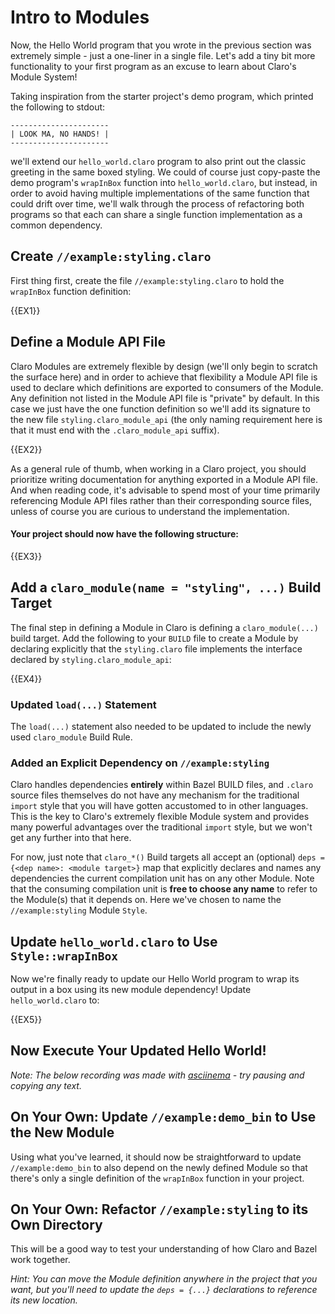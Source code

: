 # Intro to Modules

Now, the Hello World program that you wrote in the previous section was extremely simple - just a one-liner in a single
file. Let's add a tiny bit more functionality to your first program as an excuse to learn about Claro's Module System!

Taking inspiration from the starter project's demo program, which printed the following to stdout: 

```
----------------------                                                                                        
| LOOK MA, NO HANDS! |                                                                                        
----------------------  
```

we'll extend our `hello_world.claro` program to also print out the classic greeting in the same boxed styling. We could
of course just copy-paste the demo program's `wrapInBox` function into `hello_world.claro`, but instead, in order to 
avoid having multiple implementations of the same function that could drift over time, we'll walk through the process of
refactoring both programs so that each can share a single function implementation as a common dependency.

## Create `//example:styling.claro`

First thing first, create the file `//example:styling.claro` to hold the `wrapInBox` function definition:

{{EX1}}

## Define a Module API File

Claro Modules are extremely flexible by design (we'll only begin to scratch the surface here) and in order to achieve
that flexibility a Module API file is used to declare which definitions are exported to consumers of the Module. Any 
definition not listed in the Module API file is "private" by default. In this case we just have the one function 
definition so we'll add its signature to the new file `styling.claro_module_api` (the only naming requirement here is 
that it must end with the `.claro_module_api` suffix).

{{EX2}}

As a general rule of thumb, when working in a Claro project, you should prioritize writing documentation for anything
exported in a Module API file. And when reading code, it's advisable to spend most of your time primarily referencing
Module API files rather than their corresponding source files, unless of course you are curious to understand the 
implementation.  

#### Your project should now have the following structure:

{{EX3}}

## Add a `claro_module(name = "styling", ...)` Build Target

The final step in defining a Module in Claro is defining a `claro_module(...)` build target. Add the following to your
`BUILD` file to create a Module by declaring explicitly that the `styling.claro` file implements the interface declared
by `styling.claro_module_api`:

{{EX4}}

### Updated `load(...)` Statement
The `load(...)` statement also needed to be updated to include the newly used `claro_module` Build Rule.

### Added an Explicit Dependency on `//example:styling`
Claro handles dependencies **entirely** within Bazel BUILD files, and `.claro` source files themselves do not have any
mechanism for the traditional `import` style that you will have gotten accustomed to in other languages. This is the key
to Claro's extremely flexible Module system and provides many powerful advantages over the traditional `import` style,
but we won't get any further into that here.

For now, just note that `claro_*()` Build targets all accept an (optional) `deps = {<dep name>: <module target>}` map 
that explicitly declares and names any dependencies the current compilation unit has on any other Module. Note that the
consuming compilation unit is **free to choose any name** to refer to the Module(s) that it depends on. Here we've 
chosen to name the `//example:styling` Module `Style`.

## Update `hello_world.claro` to Use `Style::wrapInBox`

Now we're finally ready to update our Hello World program to wrap its output in a box using its new module dependency!
Update `hello_world.claro` to:

{{EX5}}

## Now Execute Your Updated Hello World!

_Note: The below recording was made with <a href="https://asciinema.org/" target="_blank">asciinema</a> - try pausing
and copying any text._
<script async id="asciicast-630594" src="https://asciinema.org/a/630594.js" data-preload="true" data-start-at="7" data-autoplay="false"></script>

## On Your Own: Update `//example:demo_bin` to Use the New Module

Using what you've learned, it should now be straightforward to update `//example:demo_bin` to also depend on the newly
defined Module so that there's only a single definition of the `wrapInBox` function in your project.

## On Your Own: Refactor `//example:styling` to its Own Directory

This will be a good way to test your understanding of how Claro and Bazel work together. 

_Hint: You can move the Module definition anywhere in the project that you want, but you'll need to update the 
`deps = {...}` declarations to reference its new location._